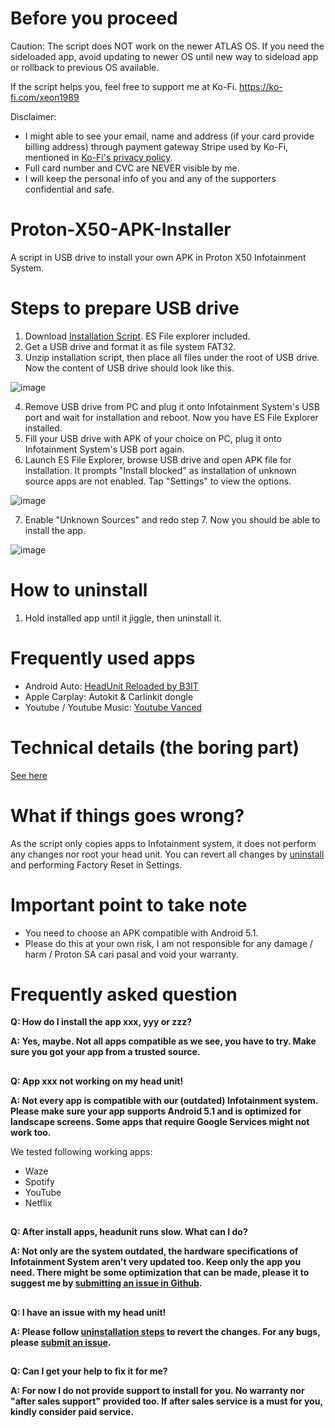 # Before you proceed
Caution: The script does NOT work on the newer ATLAS OS.
If you need the sideloaded app, avoid updating to newer OS until new way to sideload app or rollback to previous OS available.


If the script helps you, feel free to support me at Ko-Fi. https://ko-fi.com/xeon1989 

Disclaimer: 
- I might able to see your email, name and address (if your card provide billing address) through payment gateway Stripe used by Ko-Fi, mentioned in [Ko-Fi's privacy policy](https://more.ko-fi.com/privacy). 
- Full card number and CVC are NEVER visible by me. 
- I will keep the personal info of you and any of the supporters confidential and safe.

# Proton-X50-APK-Installer
A script in USB drive to install your own APK in Proton X50 Infotainment System.

# Steps to prepare USB drive
1. Download [Installation Script](https://github.com/xeon1989/Proton-X50-APK-Installer-GKUI/releases/download/v0.9/Installation.Script-ES.zip). ES File explorer included. 
2. Get a USB drive and format it as file system FAT32. 
3. Unzip installation script, then place all files under the root of USB drive. Now the content of USB drive should look like this. 

![image](https://user-images.githubusercontent.com/17538895/172921723-633a95b0-e1a9-4afc-863a-fb2cf6f0aa0c.png)

4. Remove USB drive from PC and plug it onto Infotainment System's USB port and wait for installation and reboot. Now you have ES File Explorer installed.
5. Fill your USB drive with APK of your choice on PC, plug it onto Infotainment System's USB port again.
6. Launch ES File Explorer, browse USB drive and open APK file for installation. It prompts "Install blocked" as installation of unknown source apps are not enabled. Tap "Settings" to view the options.

![image](https://user-images.githubusercontent.com/17538895/173135211-cc8a3703-e19a-4657-83b7-f87715a247d1.png)

7. Enable "Unknown Sources" and redo step 7. Now you should be able to install the app. 

![image](https://user-images.githubusercontent.com/17538895/173135304-6040f394-4da5-4122-9687-25c39364c63e.png)


# How to uninstall

1. Hold installed app until it jiggle, then uninstall it.


# Frequently used apps

- Android Auto: [HeadUnit Reloaded by B3IT](https://www.b3itlabs.com/prod.php?id=1)
- Apple Carplay: Autokit & Carlinkit dongle
- Youtube / Youtube Music: [Youtube Vanced](https://youtubevanced.com/) 


# Technical details (the boring part)
[See here](https://github.com/xeon1989/Proton-X50-APK-Installer/blob/main/Technical%20Detail.md)

# What if things goes wrong?
As the script only copies apps to Infotainment system, it does not perform any changes nor root your head unit. 
You can revert all changes by [uninstall](https://github.com/xeon1989/Proton-X50-APK-Installer/edit/main/README.md#how-to-uninstall) and performing Factory Reset in Settings. 

# Important point to take note
- You need to choose an APK compatible with Android 5.1. 
- Please do this at your own risk, I am not responsible for any damage / harm / Proton SA cari pasal and void your warranty.

# Frequently asked question

**Q: How do I install the app xxx, yyy or zzz?**

**A: Yes, maybe. Not all apps compatible as we see, you have to try. Make sure you got your app from a trusted source.**
##
**Q: App xxx not working on my head unit!**

**A: Not every app is compatible with our (outdated) Infotainment system. Please make sure your app supports Android 5.1 and is optimized for landscape screens. Some apps that require Google Services might not work too.**

We tested following working apps:
- Waze
- Spotify
- YouTube
- Netflix

##
**Q: After install apps, headunit runs slow. What can I do?**

**A: Not only are the system outdated, the hardware specifications of Infotainment System aren't very updated too. Keep only the app you need. There might be some optimization that can be made, please it to suggest me by [submitting an issue in Github](https://github.com/xeon1989/Proton-X50-APK-Installer/issues).**
##
**Q: I have an issue with my head unit!**

**A: Please follow [uninstallation steps](https://github.com/xeon1989/Proton-X50-APK-Installer/edit/main/README.md#how-to-uninstall) to revert the changes.  For any bugs, please [submit an issue](https://github.com/xeon1989/Proton-X50-APK-Installer/issues).**
##
**Q: Can I get your help to fix it for me?**

**A: For now I do not provide support to install for you. No warranty nor "after sales support" provided too. If after sales service is a must for you, kindly consider paid service.**
##

